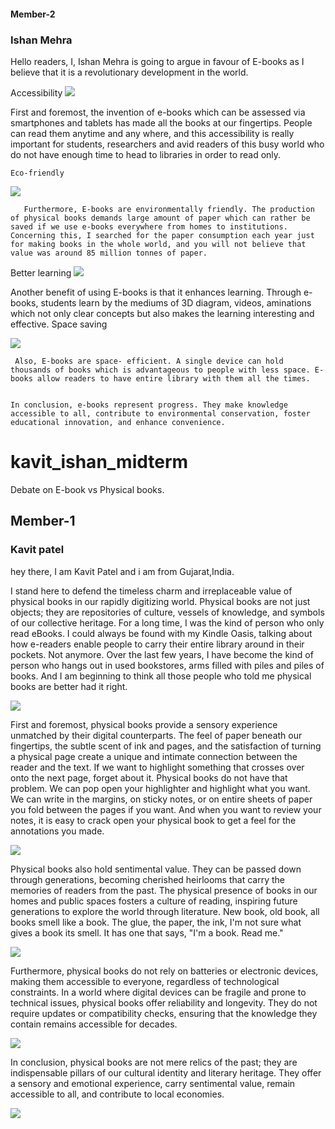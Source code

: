 #### Member-2
### Ishan Mehra
 Hello readers,
           I, Ishan Mehra is going to argue in favour of E-books as I believe that it is a revolutionary development in the world.</p>
           Accessibility
          <img src="images/ON-FINGERTIPS.webp">

   First and foremost, the invention of e-books which can be assessed via smartphones and tablets has made all the books at our fingertips. People can read them anytime and any where, and this accessibility is really important for students, researchers and avid readers of this busy world who do not have enough time to head to libraries in order to read only.

    Eco-friendly

 <img src="images/SAVE-TREES.jpg">

       Furthermore, E-books are environmentally friendly. The production of physical books demands large amount of paper which can rather be saved if we use e-books everywhere from homes to institutions. Concerning this, I searched for the paper consumption each year just for making books in the whole world, and you will not believe that value was around 85 million tonnes of paper.

Better learning
         <img src="images/ANIMATION.webp">

  Another benefit of using E-books is that it enhances learning. Through e-books, students learn by the mediums of 3D diagram, videos, aminations which not only clear concepts but also makes the learning interesting and effective.
Space saving

<img src="images/SPSCE-SAVING.jpg">

     Also, E-books are space- efficient. A single device can hold thousands of books which is advantageous to people with less space. E-books allow readers to have entire library with them all the times.


    In conclusion, e-books represent progress. They make knowledge accessible to all, contribute to environmental conservation, foster educational innovation, and enhance convenience.


    





# kavit_ishan_midterm
Debate on E-book vs Physical books.

## Member-1
### Kavit patel

hey there, I am Kavit Patel and i am from Gujarat,India.

I stand here to defend the timeless charm and irreplaceable value of physical books in our rapidly digitizing world. Physical books are not just objects; they are repositories of culture, vessels of knowledge, and symbols of our collective heritage. For a long time, I was the kind of person who only read eBooks. I could always be found with my Kindle Oasis, talking about how e-readers enable people to carry their entire library around in their pockets. Not anymore. Over the last few years, I have become the kind of person who hangs out in used bookstores, arms filled with piles and piles of books. And I am beginning to think all those people who told me physical books are better had it right.

<img src="images/2.jpg">

First and foremost, physical books provide a sensory experience unmatched by their digital counterparts. The feel of paper beneath our fingertips, the subtle scent of ink and pages, and the satisfaction of turning a physical page create a unique and intimate connection between the reader and the text. If we want to highlight something that crosses over onto the next page, forget about it. Physical books do not have that problem. We can pop open your highlighter and highlight what you want. We can write in the margins, on sticky notes, or on entire sheets of paper you fold between the pages if you want. And when you want to review your notes, it is easy to crack open your physical book to get a feel for the annotations you made.

<img src="images/5.jpg"> 

Physical books also hold sentimental value. They can be passed down through generations, becoming cherished heirlooms that carry the memories of readers from the past. The physical presence of books in our homes and public spaces fosters a culture of reading, inspiring future generations to explore the world through literature. New book, old book, all books smell like a book. The glue, the paper, the ink, I'm not sure what gives a book its smell. It has one that says, "I'm a book. Read me."

<img src="images/4.jpeg">

Furthermore, physical books do not rely on batteries or electronic devices, making them accessible to everyone, regardless of technological constraints. In a world where digital devices can be fragile and prone to technical issues, physical books offer reliability and longevity. They do not require updates or compatibility checks, ensuring that the knowledge they contain remains accessible for decades.

<img src="images/3.jpeg">

In conclusion, physical books are not mere relics of the past; they are indispensable pillars of our cultural identity and literary heritage. They offer a sensory and emotional experience, carry sentimental value, remain accessible to all, and contribute to local economies. 

<img src="images/1.jpg">


